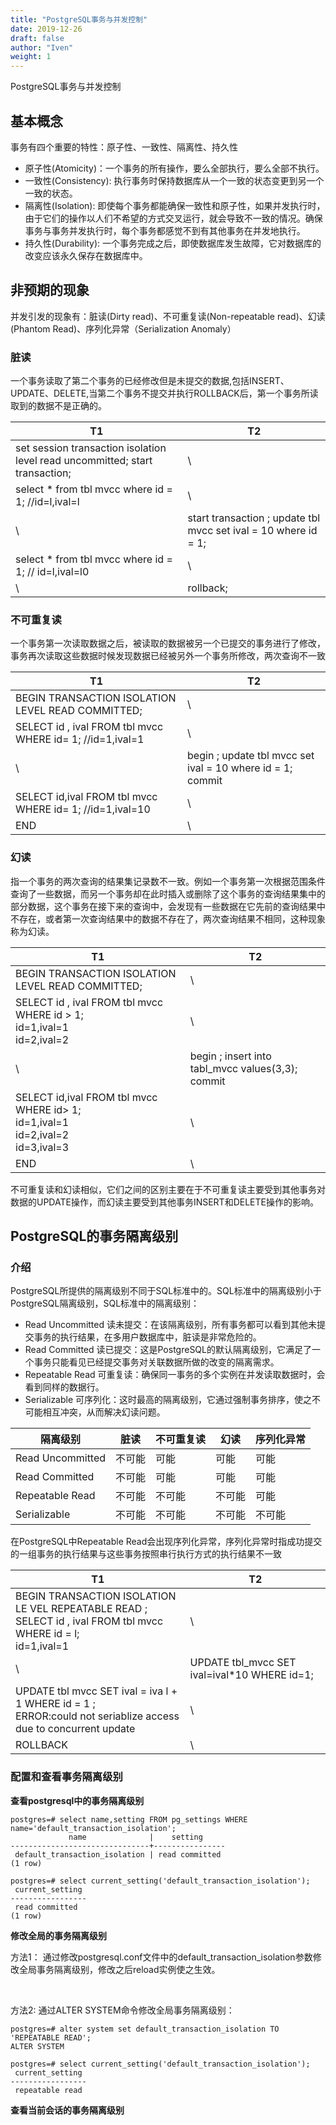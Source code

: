 ```yaml
---
title: "PostgreSQL事务与并发控制"
date: 2019-12-26
draft: false
author: "Iven"
weight: 1
---
```


PostgreSQL事务与并发控制
<!--more-->

## 基本概念
事务有四个重要的特性：原子性、一致性、隔离性、持久性  

- 原子性(Atomicity)：一个事务的所有操作，要么全部执行，要么全部不执行。
- 一致性(Consistency): 执行事务时保持数据库从一个一致的状态变更到另一个一致的状态。
- 隔离性(Isolation): 即使每个事务都能确保一致性和原子性，如果并发执行时，由于它们的操作以人们不希望的方式交叉运行，就会导致不一致的情况。确保事务与事务并发执行时，每个事务都感觉不到有其他事务在并发地执行。
- 持久性(Durability): 一个事务完成之后，即使数据库发生故障，它对数据库的改变应该永久保存在数据库中。


## 非预期的现象
并发引发的现象有：脏读(Dirty read)、不可重复读(Non-repeatable read)、幻读(Phantom Read)、序列化异常（Serialization Anomaly）
### 脏读
一个事务读取了第二个事务的已经修改但是未提交的数据,包括INSERT、UPDATE、DELETE,当第二个事务不提交并执行ROLLBACK后，第一个事务所读取到的数据不是正确的。  

T1 | T2
---|---
 set session transaction isolation level read uncommitted;  start transaction; | \
 select * from tbl mvcc where id = 1; //id=l,ival=l  | \
  \ |start transaction ; update tbl mvcc set ival = 10 where id = 1;
select * from tbl mvcc where id = 1; // id=l,ival=l0  | \
 \ | rollback; 


### 不可重复读
一个事务第一次读取数据之后，被读取的数据被另一个已提交的事务进行了修改，事务再次读取这些数据时候发现数据已经被另外一个事务所修改，两次查询不一致

T1 | T2
---|---
BEGIN TRANSACTION ISOLATION LEVEL READ COMMITTED; | \
SELECT id , ival FROM tbl mvcc WHERE id= 1; //id=1,ival=1 | \
\ |begin ; update tbl mvcc set ival = 10 where id = 1; commit
SELECT id,ival FROM tbl mvcc WHERE id= 1; //id=1,ival=10 | \
 END | \ 

### 幻读
指一个事务的两次查询的结果集记录数不一致。例如一个事务第一次根据范围条件查询了一些数据，而另一个事务却在此时插入或删除了这个事务的查询结果集中的部分数据，这个事务在接下来的查询中，会发现有一些数据在它先前的查询结果中不存在，或者第一次查询结果中的数据不存在了，两次查询结果不相同，这种现象称为幻读。

T1 | T2
---|---
BEGIN TRANSACTION ISOLATION LEVEL READ COMMITTED; | \
SELECT id , ival FROM tbl mvcc WHERE id > 1; <br> id=1,ival=1 <br> id=2,ival=2 | \
\ |begin ; insert into tabl_mvcc values(3,3); commit
SELECT id,ival FROM tbl mvcc WHERE id> 1; <br> id=1,ival=1 <br> id=2,ival=2 <br> id=3,ival=3| \
 END | \ 
不可重复读和幻读相似，它们之间的区别主要在于不可重复读主要受到其他事务对数据的UPDATE操作，而幻读主要受到其他事务INSERT和DELETE操作的影响。

## PostgreSQL的事务隔离级别
### 介绍
PostgreSQL所提供的隔离级别不同于SQL标准中的。SQL标准中的隔离级别小于PostgreSQL隔离级别，SQL标准中的隔离级别：

- Read Uncommitted 读未提交：在该隔离级别，所有事务都可以看到其他未提交事务的执行结果，在多用户数据库中，脏读是非常危险的。
- Read Committed 读已提交：这是PostgreSQL的默认隔离级别，它满足了一个事务只能看见已经提交事务对关联数据所做的改变的隔离需求。
- Repeatable Read 可重复读：确保同一事务的多个实例在并发读取数据时，会看到同样的数据行。
- Serializable 可序列化：这时最高的隔离级别，它通过强制事务排序，使之不可能相互冲突，从而解决幻读问题。

隔离级别 | 脏读 | 不可重复读 | 幻读 | 序列化异常
---|---|---|---|---
Read Uncommitted | 不可能 | 可能 | 可能 | 可能
Read Committed |不可能 | 可能 | 可能 | 可能
Repeatable Read| 不可能| 不可能 | 不可能 | 可能
Serializable | 不可能 | 不可能 | 不可能 | 不可能

在PostgreSQL中Repeatable Read会出现序列化异常，序列化异常时指成功提交的一组事务的执行结果与这些事务按照串行执行方式的执行结果不一致  

T1 | T2
---|---
BEGIN TRANSACTION ISOLATION LE VEL REPEATABLE READ ;<br>SELECT id , ival FROM tbl mvcc WHERE id = l;  <br> id=1,ival=1| \
\ | UPDATE tbl_mvcc SET ival=ival*10 WHERE id=1;
UPDATE tbl mvcc SET ival = iva l + 1 WHERE id = 1 ;<br> ERROR:could not seriablize access due to  concurrent update | \
ROLLBACK | \

### 配置和查看事务隔离级别
**查看postgresql中的事务隔离级别**
```text
postgres=# select name,setting FROM pg_settings WHERE name='default_transaction_isolation';
             name              |    setting
-------------------------------+----------------
 default_transaction_isolation | read committed
(1 row)

postgres=# select current_setting('default_transaction_isolation');
 current_setting
-----------------
 read committed
(1 row)
```

**修改全局的事务隔离级别**

方法1： 通过修改postgresql.conf文件中的default_transaction_isolation参数修改全局事务隔离级别，修改之后reload实例使之生效。

<br>

方法2: 通过ALTER SYSTEM命令修改全局事务隔离级别：
```text
postgres=# alter system set default_transaction_isolation TO 'REPEATABLE READ';
ALTER SYSTEM

postgres=# select current_setting('default_transaction_isolation');
 current_setting
-----------------
 repeatable read
```

**查看当前会话的事务隔离级别**
